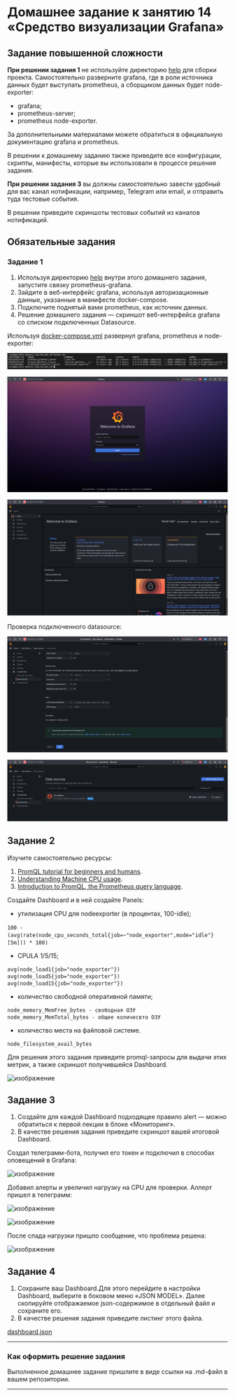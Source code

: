 # Домашнее задание к занятию 14 «Средство визуализации Grafana»

## Задание повышенной сложности

**При решении задания 1** не используйте директорию [help](./help) для сборки проекта. Самостоятельно разверните grafana, где в роли источника данных будет выступать prometheus, а сборщиком данных будет node-exporter:

- grafana;
- prometheus-server;
- prometheus node-exporter.

За дополнительными материалами можете обратиться в официальную документацию grafana и prometheus.

В решении к домашнему заданию также приведите все конфигурации, скрипты, манифесты, которые вы 
использовали в процессе решения задания.

**При решении задания 3** вы должны самостоятельно завести удобный для вас канал нотификации, например, Telegram или email, и отправить туда тестовые события.

В решении приведите скриншоты тестовых событий из каналов нотификаций.

## Обязательные задания

### Задание 1

1. Используя директорию [help](./help) внутри этого домашнего задания, запустите связку prometheus-grafana.
1. Зайдите в веб-интерфейс grafana, используя авторизационные данные, указанные в манифесте docker-compose.
1. Подключите поднятый вами prometheus, как источник данных.
1. Решение домашнего задания — скриншот веб-интерфейса grafana со списком подключенных Datasource.

Используя [docker-compose.yml](https://github.com/stepynin-georgy/hw_mon_2/blob/main/docker-compose.yml) развернул grafana, prometheus и node-exporter:

![изображение](https://github.com/stepynin-georgy/hw_mon_2/blob/main/img/Screenshot_101.png)

![изображение](https://github.com/stepynin-georgy/hw_mon_2/blob/main/img/Screenshot_92.png)

![изображение](https://github.com/stepynin-georgy/hw_mon_2/blob/main/img/Screenshot_93.png)

Проверка подключенного datasource:

![изображение](https://github.com/stepynin-georgy/hw_mon_2/blob/main/img/Screenshot_95.png)

![изображение](https://github.com/stepynin-georgy/hw_mon_2/blob/main/img/Screenshot_94.png)

## Задание 2

Изучите самостоятельно ресурсы:

1. [PromQL tutorial for beginners and humans](https://valyala.medium.com/promql-tutorial-for-beginners-9ab455142085).
1. [Understanding Machine CPU usage](https://www.robustperception.io/understanding-machine-cpu-usage).
1. [Introduction to PromQL, the Prometheus query language](https://grafana.com/blog/2020/02/04/introduction-to-promql-the-prometheus-query-language/).

Создайте Dashboard и в ней создайте Panels:

- утилизация CPU для nodeexporter (в процентах, 100-idle);

``` 100 - (avg(rate(node_cpu_seconds_total{job=~"node_exporter",mode="idle"}[5m])) * 100) ```

- CPULA 1/5/15;

```
avg(node_load1{job="node_exporter"})
avg(node_load5{job="node_exporter"})
avg(node_load15{job="node_exporter"})
```

- количество свободной оперативной памяти;

```
node_memory_MemFree_bytes - свободная ОЗУ
node_memory_MemTotal_bytes - общее количесвто ОЗУ
```

- количество места на файловой системе.

```
node_filesystem_avail_bytes
```

Для решения этого задания приведите promql-запросы для выдачи этих метрик, а также скриншот получившейся Dashboard.

![изображение](https://github.com/stepynin-georgy/hw_mon_2/blob/main/img/Screenshot_96.png)

## Задание 3

1. Создайте для каждой Dashboard подходящее правило alert — можно обратиться к первой лекции в блоке «Мониторинг».
1. В качестве решения задания приведите скриншот вашей итоговой Dashboard.

Создал телеграмм-бота, получил его токен и подключил в способах оповещений в Grafana:

![изображение](https://github.com/stepynin-georgy/hw_mon_2/blob/main/img/Screenshot_97.png)

Добавил алерты и увеличил нагрузку на CPU для проверки. Аллерт пришел в телеграмм:

![изображение](https://github.com/stepynin-georgy/hw_mon_2/blob/main/img/Screenshot_98.png)

![изображение](https://github.com/stepynin-georgy/hw_mon_2/blob/main/img/Screenshot_99.png)

После спада нагрузки пришло сообщение, что проблема решена:

![изображение](https://github.com/stepynin-georgy/hw_mon_2/blob/main/img/Screenshot_100.png)

## Задание 4

1. Сохраните ваш Dashboard.Для этого перейдите в настройки Dashboard, выберите в боковом меню «JSON MODEL». Далее скопируйте отображаемое json-содержимое в отдельный файл и сохраните его.
1. В качестве решения задания приведите листинг этого файла.

[dashboard.json](https://github.com/stepynin-georgy/hw_mon_2/blob/main/dashboard.json)

---

### Как оформить решение задания

Выполненное домашнее задание пришлите в виде ссылки на .md-файл в вашем репозитории.

---
